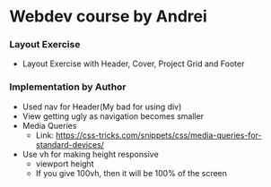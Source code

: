 # Webdev course by Andrei

### Layout Exercise
* Layout Exercise with Header, Cover, Project Grid and Footer

### Implementation by Author
* Used nav for Header(My bad for using div)
* View getting ugly as navigation becomes smaller
* Media Queries
  * Link: https://css-tricks.com/snippets/css/media-queries-for-standard-devices/
* Use vh for making height responsive
  * viewport height
  * If you give 100vh, then it will be 100% of the screen